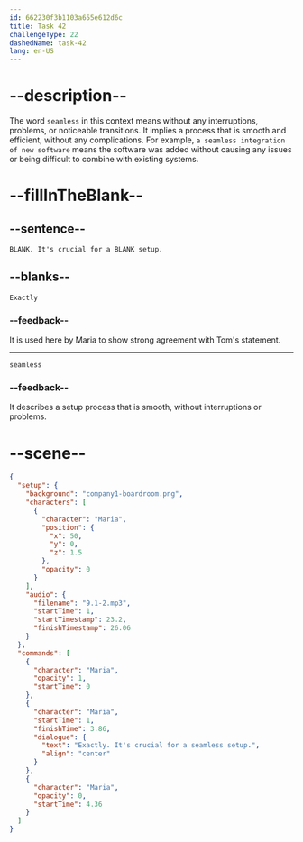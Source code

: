 ```yaml
---
id: 662230f3b1103a655e612d6c
title: Task 42
challengeType: 22
dashedName: task-42
lang: en-US
---
```


<!-- (Audio) Maria: Exactly. It's crucial for a seamless setup. -->

# --description--

The word `seamless` in this context means without any interruptions, problems, or noticeable transitions. It implies a process that is smooth and efficient, without any complications. For example, `a seamless integration of new software` means the software was added without causing any issues or being difficult to combine with existing systems.

# --fillInTheBlank--

## --sentence--

`BLANK. It's crucial for a BLANK setup.`

## --blanks--

`Exactly`

### --feedback--

It is used here by Maria to show strong agreement with Tom's statement.

---

`seamless`

### --feedback--

It describes a setup process that is smooth, without interruptions or problems.

# --scene--

```json
{
  "setup": {
    "background": "company1-boardroom.png",
    "characters": [
      {
        "character": "Maria",
        "position": {
          "x": 50,
          "y": 0,
          "z": 1.5
        },
        "opacity": 0
      }
    ],
    "audio": {
      "filename": "9.1-2.mp3",
      "startTime": 1,
      "startTimestamp": 23.2,
      "finishTimestamp": 26.06
    }
  },
  "commands": [
    {
      "character": "Maria",
      "opacity": 1,
      "startTime": 0
    },
    {
      "character": "Maria",
      "startTime": 1,
      "finishTime": 3.86,
      "dialogue": {
        "text": "Exactly. It's crucial for a seamless setup.",
        "align": "center"
      }
    },
    {
      "character": "Maria",
      "opacity": 0,
      "startTime": 4.36
    }
  ]
}
```
